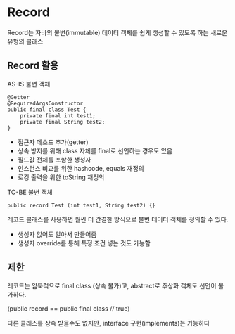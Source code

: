 # Record

Record는 자바의 불변(immutable) 데이터 객체를 쉽게 생성할 수 있도록 하는 새로운 유형의 클래스

## Record 활용

AS-IS 불변 객체

```
@Getter
@RequiredArgsConstructor
public final class Test {
    private final int test1;
    private final String test2;
}
```

- 접근자 메소드 추가(getter)
- 상속 방지를 위해 class 자체를 final로 선언하는 경우도 있음
- 필드값 전체를 포함한 생성자
- 인스턴스 비교를 위한 hashcode, equals 재정의
- 로깅 출력을 위한 toString 재정의

TO-BE 불변 객체

```
public record Test (int test1, String test2) {}
```

레코드 클래스를 사용하면 훨씬 더 간결한 방식으로 불변 데이터 객체를 정의할 수 있다.

- 생성자 없어도 알아서 만들어줌
- 생성자 override를 통해 특정 조건 넣는 것도 가능함

## 제한

레코드는 암묵적으로 final class (상속 불가)고, abstract로 추상화 객체도 선언이 불가하다.

(public record == public final class // true)

다른 클래스를 상속 받을수도 없지만, interface 구현(implements)는 가능하다
